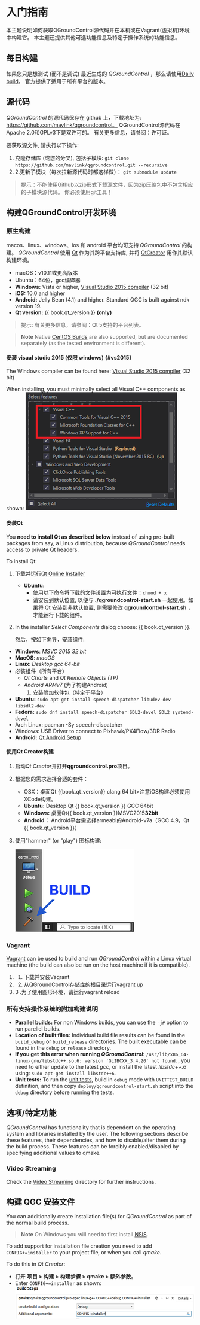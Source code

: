 # 入门指南

本主题说明如何获取QGroundControl源代码并在本机或在Vagrant(虚拟机)环境中构建它。 本主题还提供其他可选功能信息及特定于操作系统的功能信息。

## 每日构建

如果您只是想测试 (而不是调试) 最近生成的 *QGroundControl* ，那么请使用[Daily build](https://docs.qgroundcontrol.com/en/releases/daily_builds.html)。 官方提供了适用于所有平台的版本。

## 源代码 

*QGroundControl* 的源代码保存在 github 上，下载地址为: https://github.com/mavlink/qgroundcontrol。 QGroundControl源代码在Apache 2.0和GPLv3下是双许可的。 有关更多信息，请参阅：许可证。

要获取源文件, 请执行以下操作:

1. 克隆存储库 (或您的分叉), 包括子模块: ```git clone https://github.com/mavlink/qgroundcontrol.git --recursive```
2. 2.更新子模块（每次拉新源代码时都这样做）： ```git submodule update```

> 提示：不能使用Github以zip形式下载源文件，因为zip压缩包中不包含相应的子模块源代码。 你必须使用git工具！

## 构建QGroundControl开发环境

### 原生构建

macos、linux、windows、ios 和 android 平台均可支持 *QGroundControl* 的构建。 *QGroundControl* 使用 [Qt](http://www.qt.io) 作为其跨平台支持库, 并将 [QtCreator](http://doc.qt.io/qtcreator/index.html) 用作其默认构建环境。

- macOS：v10.11或更高版本
- Ubuntu：64位，gcc编译器
- **Windows:** Vista or higher, [Visual Studio 2015 compiler](#vs2015) (32 bit)
- **iOS:** 10.0 and higher
- **Android:** Jelly Bean (4.1) and higher. Standard QGC is built against ndk version 19.
- **Qt version:** {{ book.qt_version }} **(only)** <!-- NOTE {{ book.qt_version }} is set in the variables section of gitbook file https://github.com/mavlink/qgc-dev-guide/blob/master/book.json -->

> 提示: 有关更多信息，请参阅：Qt 5支持的平台列表。

<span></span>

> **Note** Native [CentOS Builds](../getting_started/CentOS.md) are also supported, but are documented separately (as the tested environment is different).

#### 安装 visual studio 2015 (仅限 windows) {#vs2015}

The Windows compiler can be found here: [Visual Studio 2015 compiler](https://visualstudio.microsoft.com/vs/older-downloads/) (32 bit)

When installing, you must minimally select all Visual C++ components as shown: ![Visual Studio 2015 - Select all Visual C++ Components](../../assets/getting_started/vs_2015_select_features.png)

#### 安装Qt

You **need to install Qt as described below** instead of using pre-built packages from say, a Linux distribution, because *QGroundControl* needs access to private Qt headers.

To install Qt:

1. 下载并运行[Qt Online Installer](http://www.qt.io/download-open-source) 
    - **Ubuntu:** 
        - 使用以下命令将下载的文件设置为可执行文件：`chmod + x` 
        - 请安装到默认位置, 以便与 **./qgroundcontrol-start.sh** 一起使用。如果将 Qt 安装到非默认位置, 则需要修改 **qgroundcontrol-start.sh** ，才能运行下载的组件。

2. In the installer *Select Components* dialog choose: {{ book.qt_version }}.
    
    然后，按如下向导，安装组件:

- **Windows**: *MSVC 2015 32 bit*
- **MacOS**: *macOS*
- **Linux**: *Desktop gcc 64-bit*
- 必装组件（所有平台） 
    - *Qt Charts* and *Qt Remote Objects (TP)*
    - *Android ARMv7* (为了构建Android) 
        1. 安装附加软件包（特定于平台）
- **Ubuntu:** `sudo apt-get install speech-dispatcher libudev-dev libsdl2-dev`
- **Fedora:** `sudo dnf install speech-dispatcher SDL2-devel SDL2 systemd-devel`
- Arch Linux: pacman -Sy speech-dispatcher
- Windows: USB Driver to connect to Pixhawk/PX4Flow/3DR Radio
- **Android:** [Qt Android Setup](http://doc.qt.io/qt-5/androidgs.html)

#### 使用Qt Creator构建

1. 启动*Qt Creator*并打开**qgroundcontrol.pro**项目。
2. 根据您的需求选择合适的套件： 
    - OSX：桌面Qt {{book.qt_version}} clang 64 bit>注意iOS构建必须使用XCode构建。
    - **Ubuntu:** Desktop Qt {{ book.qt_version }} GCC 64bit
    - **Windows:** 桌面Qt{{ book.qt_version }}MSVC2015**32bit**
    - **Android：** Android平台需选择armeabi的Android-v7a（GCC 4.9，Qt {{ book.qt_version }}）

3. 使用"hammer" (or "play") 图标构建:
    
    ![QtCreator构建按键](../../assets/getting_started/qt_creator_build_qgc.png)

### Vagrant

[Vagrant](https://www.vagrantup.com/) can be used to build and run *QGroundControl* within a Linux virtual machine (the build can also be run on the host machine if it is compatible).

1. 1. 下载并安装Vagrant
2. 2. 从QGroundControl存储库的根目录运行vagrant up
3. 3 .为了使用图形环境，请运行vagrant reload

### 所有支持操作系统的附加构建说明

- **Parallel builds:** For non Windows builds, you can use the `-j#` option to run parellel builds.
- **Location of built files:** Individual build file results can be found in the `build_debug` or `build_release` directories. The built executable can be found in the `debug` or `release` directory.
- **If you get this error when running *QGroundControl***: `/usr/lib/x86_64-linux-gnu/libstdc++.so.6: version 'GLIBCXX_3.4.20' not found.`, you need to either update to the latest *gcc*, or install the latest *libstdc++.6* using: `sudo apt-get install libstdc++6`.
- **Unit tests:** To run the [unit tests](../contribute/unit_tests.md), build in `debug` mode with `UNITTEST_BUILD` definition, and then copy `deploy/qgroundcontrol-start.sh` script into the `debug` directory before running the tests.

## 选项/特定功能

*QGroundControl* has functionality that is dependent on the operating system and libraries installed by the user. The following sections describe these features, their dependencies, and how to disable/alter them during the build process. These features can be forcibly enabled/disabled by specifying additional values to qmake.

### Video Streaming

Check the [Video Streaming](https://github.com/mavlink/qgroundcontrol/tree/master/src/VideoStreaming) directory for further instructions.

## 构建 QGC 安装文件

You can additionally create installation file(s) for *QGroundControl* as part of the normal build process.

> **Note** On Windows you will need to first install [NSIS](https://sourceforge.net/projects/nsis/).

To add support for installation file creation you need to add `CONFIG+=installer` to your project file, or when you call *qmake*.

To do this in *Qt Creator*:

- 打开 **项目 > 构建 > 构建步骤 > qmake > 额外参数**。
- Enter `CONFIG+=installer` as shown: ![Installer](../../assets/getting_started/qt_project_installer.png)